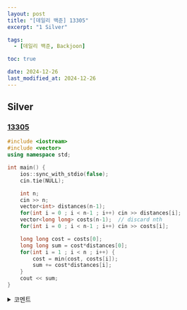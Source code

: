 ```yaml
---
layout: post
title: "[데일리 백준] 13305"
excerpt: "1 Silver"

tags:
  - [데일리 백준, Backjoon]

toc: true

date: 2024-12-26
last_modified_at: 2024-12-26
---
```

## Silver
### [13305][def]

```c++
#include <iostream>
#include <vector>
using namespace std;

int main() {
    ios::sync_with_stdio(false);
    cin.tie(NULL);

    int n;
    cin >> n;
    vector<int> distances(n-1);
    for(int i = 0 ; i < n-1 ; i++) cin >> distances[i];
    vector<long long> costs(n-1);  // discard nth
    for(int i = 0 ; i < n-1 ; i++) cin >> costs[i];

    long long cost = costs[0];
    long long sum = cost*distances[0];
    for(int i = 1 ; i < n ; i++) {
        cost = min(cost, costs[i]);
        sum += cost*distances[i];
    }
    cout << sum;
}
```

<details>
<summary>코멘트</summary>
<div markdown="1">

- Greedy Algorithm

</div>
</details>

[def]: https://www.acmicpc.net/problem/13305